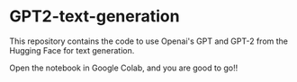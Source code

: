 # GPT2-text-generation
This repository contains the code to use Openai's GPT and GPT-2 from the Hugging Face for text generation.

Open the notebook in Google Colab, and you are good to go!!
